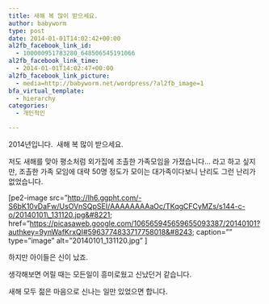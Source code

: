 ```yaml
---
title: 새해 복 많이 받으세요.
author: babyworm
type: post
date: 2014-01-01T14:02:42+00:00
al2fb_facebook_link_id:
  - 100000951783280_648506545191066
al2fb_facebook_link_time:
  - 2014-01-01T14:02:47+00:00
al2fb_facebook_link_picture:
  - media=http://babyworm.net/wordpress/?al2fb_image=1
bfa_virtual_template:
  - hierarchy
categories:
  - 개인적인

---
```

2014년입니다.  새해 복 많이 받으세요.

저도 새해를 맞아 평소처럼 외가집에 조촐한 가족모임을 가졌습니다&#8230; 라고 하고 싶지만, 조촐한 가족 모임에 대략 50명 정도가 모이는 대가족이다보니 난리도 그런 난리가 없었습니다.

[pe2-image src=&#8221;http://lh6.ggpht.com/-S6bK10vDaFw/UsOVnSQpSEI/AAAAAAAAaOc/TKqgCFCyMZs/s144-c-o/20140101\_131120.jpg&#8221; href=&#8221;https://picasaweb.google.com/106565945659655093387/20140101?authkey=9ynWafKrxQI#5963774833717758018&#8243; caption=&#8221;&#8221; type=&#8221;image&#8221; alt=&#8221;20140101\_131120.jpg&#8221; ]

하지만 아이들은 신이 났죠.

생각해보면 어릴 때는 모든일이 흥미로웠고 신났던거 같습니다.

새해 모두 젊은 마음으로 신나는 일만 있었으면 합니다.

&nbsp;